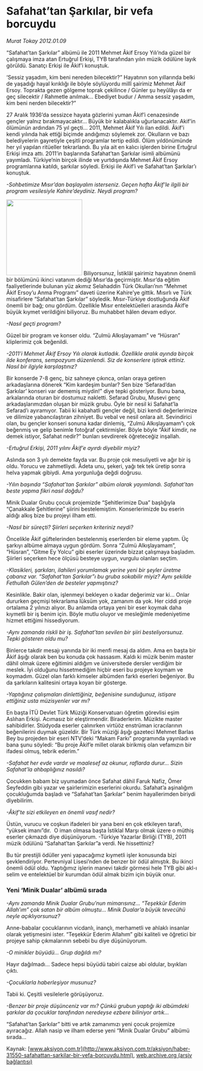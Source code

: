 # Safahat’tan Şarkılar, bir vefa borcuydu

*Murat Tokay 2012.01.09*

<div class="pNewsDetailMainContent ctx_content" itemprop="articleBody">
 <p>
  “Safahat’tan Şarkılar” albümü ile 2011 Mehmet Âkif Ersoy Yılı’nda güzel bir çalışmaya imza atan Ertuğrul Erkişi, TYB tarafından yılın müzik ödülüne layık görüldü. Sanatçı Erkişi ile Âkif’i konuştuk.
 </p>
 <p>
  ‘Sessiz yaşadım, kim beni nereden bilecektir?” Hayatının son yıllarında belki de yaşadığı hayal kırıklığı ile böyle söylüyordu millî şairimiz Mehmet Âkif Ersoy. Toprakta gezen gölgeme toprak çekilince / Günler şu heyûlâyı da er geç silecektir / Rahmetle anılmak... Ebediyet budur / Amma sessiz yaşadım, kim beni nerden bilecektir?”
 </p>
 <p>
  27 Aralık 1936’da sessizce hayata gözlerini yuman Âkif’i cenazesinde gençler yalnız bırakmayacaktır… Büyük bir kalabalıkla uğurlanacaktır. Akif’in ölümünün ardından 75 yıl geçti… 2011, Mehmet Âkif Yılı ilan edildi. Âkif’i kendi yılında hak ettiği biçimde andığımızı söylemek zor. Okulların ve bazı belediyelerin gayretiyle çeşitli programlar tertip edildi. Ölüm yıldönümünde her yıl yapılan ritüeller tekrarlandı. Bu yıla ait en kalıcı işlerden birine Ertuğrul Erkişi imza attı. 2011’in başlarında Safahat’tan Şarkılar isimli albümünü yayımladı. Türkiye’nin birçok ilinde ve yurtdışında Mehmet Âkif Ersoy programlarına katıldı, şarkılar söyledi. Erkişi ile Akif’i ve Safahat’tan Şarkılar’ı konuştuk.
 </p>
 <p>
  <em>
   -Sohbetimize Mısır’dan başlayalım isterseniz. Geçen hafta Âkif’le ilgili bir program vesilesiyle Kahire’deydiniz. Neydi program?
  </em>
 </p>
 <p>
  <img alt="" height="200" src="http://web.archive.org/web/20151120064607im_/http://medya.aksiyon.com.tr/aksiyon/2012/01/09/safahattansarkilar.jpg"/>
  Biliyorsunuz, İstiklâl şairimiz hayatının önemli bir bölümünü ikinci vatanım dediği Mısır’da geçirmiştir. Mısır’da eğitim faaliyetlerinde bulunan yüz akımız Selahaddin Türk Okulları’nın “Mehmet Âkif Ersoy’u Anma Programı” daveti üzerine Kahire’ye gittik. Mısırlı ve Türk misafirlere “Safahat’tan Şarkılar” söyledik. Mısır-Türkiye dostluğunda Âkif önemli bir bağ; onu gördüm. Özellikle Mısır entelektüelleri arasında Âkif’e büyük kıymet verildiğini biliyoruz. Bu muhabbet hâlen devam ediyor.
 </p>
 <p>
  <em>
   -Nasıl geçti program?
  </em>
 </p>
 <p>
  Güzel bir program ve konser oldu. “Zulmü Alkışlayamam” ve “Hüsran” kliplerimiz çok beğenildi.
 </p>
 <p>
  <em>
   -2011’i Mehmet Âkif Ersoy Yılı olarak kutladık. Özellikle aralık ayında birçok ilde konferans, sempozyum düzenlendi. Siz de konserlere iştirak ettiniz. Nasıl bir ilgiyle karşılaştınız?
  </em>
 </p>
 <p>
  Bir konserde 7-8 genç, biz sahneye çıkınca, onları oraya getiren arkadaşlarına dönerek “Kim kardeşim bunlar? Sen bize ‘Sefarad’dan Şarkılar’ konseri var dememiş miydin!” diye tepki gösteriyor. Bunu bana, arkalarında oturan bir dostumuz nakletti. Sefarad Grubu, Musevi genç arkadaşlarımızdan oluşan bir müzik grubu. Öyle bir nesil ki Safahat’la Sefarad’ı ayıramıyor. Tabii ki kabahatli gençler değil, bizi kendi değerlerimize ve dilimize yabancılaştıran zihniyet. Bu vebal ve nesil onlara ait. Sevindirici olan, bu gençler konseri sonuna kadar dinlemiş, “Zulmü Alkışlayamam”ı çok beğenmiş ve gelip benimle fotoğraf çektirmişler. Böyle böyle “Âkif kimdir, ne demek istiyor, Safahat nedir?” bunları sevdirerek öğreteceğiz inşallah.
 </p>
 <p>
  <em>
   -Ertuğrul Erkişi, 2011 yılını Âkif’e ayırdı diyebilir miyiz?
  </em>
 </p>
 <p>
  Aslında son 3 yılı demekte fayda var. Bu proje çok mesuliyetli ve ağır bir iş oldu. Yorucu ve zahmetliydi. Âdeta unu, şekeri, yağı tek tek üretip sonra helva yapmak gibiydi. Ama yorgunluğa değdi doğrusu.
 </p>
 <p>
  <em>
   -Yılın başında “Safahat’tan Şarkılar” albüm olarak yayımlandı. Safahat’tan beste yapma fikri nasıl doğdu?
  </em>
 </p>
 <p>
  Minik Dualar Grubu çocuk projemizde “Şehitlerimize Dua” başlığıyla “Çanakkale Şehitlerine” şiirini bestelemiştim. Konserlerimizde bu eserin aldığı alkış bize bu projeyi ilham etti.
 </p>
 <p>
  <em>
   -Nasıl bir süreçti? Şiirleri seçerken kriteriniz neydi?
  </em>
 </p>
 <p>
  Öncelikle Âkif güftelerinden bestelenmiş eserlerden bir eleme yaptım. Üç şarkıyı albüme almaya uygun gördüm. Sonra “Zulmü Alkışlayamam”, “Hüsran”, “Gitme Ey Yolcu” gibi eserler üzerinde bizzat çalışmaya başladım. Şiirleri seçerken hece ölçüsü besteye uygun, vurgulu olanları seçtim.
 </p>
 <p>
  <em>
   -Klasikleri, şarkıları, ilahileri yorumlamak yerine yeni bir şeyler üretme çabanız var. “Safahat’tan Şarkılar”ı bu gruba sokabilir miyiz? Aynı şekilde Fethullah Gülen’den de besteler yapmıştınız?
  </em>
 </p>
 <p>
  Kesinlikle. Bakir olan, işlenmeyi bekleyen o kadar değerimiz var ki… Onlar dururken geçmişi tekrarlama lüksüm yok, zamanım da yok. Her ciddi proje ortalama 2 yılınızı alıyor. Bu anlamda ortaya yeni bir eser koymak daha kıymetli bir iş benim için. Böyle mutlu oluyor ve mesleğimle medeniyetime hizmet ettiğimi hissediyorum.
 </p>
 <p>
  <em>
   -Aynı zamanda riskli bir iş. Safahat’tan sevilen bir şiiri besteliyorsunuz. Tepki gösteren oldu mu?
  </em>
 </p>
 <p>
  Binlerce takdir mesajı yanında bir iki menfi mesaj da aldım. Ama en başta bir Âkif âşığı olarak ben bu konuda çok hassasım. Kaldı ki müzik benim master dâhil olmak üzere eğitimini aldığım ve üniversitede dersler verdiğim bir meslek. İyi olduğunu hissetmediğim hiçbir eseri bu projeye koymam ve koymadım. Güzel olan farklı kimseler albümden farklı eserleri beğeniyor. Bu da şarkıların kalitesini ortaya koyan bir gösterge.
 </p>
 <p>
  <em>
   -Yaptığınız çalışmaları dinlettiğiniz, beğenisine sunduğunuz, istişare ettiğiniz usta müzisyenler var mı?
  </em>
 </p>
 <p>
  En başta İTÜ Devlet Türk Müziği Konservatuarı öğretim görevlisi eşim Aslıhan Erkişi. Acımasız bir eleştirmendir. Biraderlerim. Müzikte master sahibidirler. Stüdyoda eserler çalınırken virtüöz enstrüman icracılarının beğenilerini duymak güzeldir. Bir Türk müziği âşığı gazeteci Mehmet Barlas Bey bu projeden bir eseri NTV’deki “Makam Farkı” programında yayınladı ve bana şunu söyledi: “Bu proje Âkif’e millet olarak birikmiş olan vefamızın bir ifadesi olmuş, tebrik ederim.”
 </p>
 <p>
  <em>
   -Safahat her evde vardır ve maalesef az okunur, raflarda durur… Sizin Safahat’la ahbaplığınız nasıldı?
  </em>
 </p>
 <p>
  Çocukken babam biz uyumadan önce Safahat dâhil Faruk Nafiz, Ömer Seyfeddin gibi yazar ve şairlerimizin eserlerini okurdu. Safahat’a aşinalığım çocukluğumda başladı ve “Safahat’tan Şarkılar” benim hayallerimden biriydi diyebilirim.
 </p>
 <p>
  <em>
   -Âkif’te sizi etkileyen en önemli vasıf nedir?
  </em>
 </p>
 <p>
  Üstün, vurucu ve coşkun ifadeleri bir yana beni en çok etkileyen tarafı, “yüksek imanı”dır.  O iman olmasa başta İstiklal Marşı olmak üzere o müthiş eserler çıkmazdı diye düşünüyorum. -Türkiye Yazarlar Birliği (TYB), 2011 müzik ödülünü “Safahat’tan Şarkılar”a verdi. Ne hissettiniz?
 </p>
 <p>
  Bu tür prestijli ödüller yeni yapacağımız kıymetli işler konusunda bizi şevklendiriyor. Pertevniyal Lisesi’nden de benzer bir ödül almıştık. Bu ikinci önemli ödül oldu. Yaptığımız işlerin manevi takdir görmesi hele TYB gibi akl-ı selim ve entelektüel bir kurumdan ödül almak bizim için büyük onur.
 </p>
 <h3>
  <span>
   Yeni ‘Minik Dualar’ albümü sırada
  </span>
 </h3>
 <p>
  <em>
   -Aynı zamanda Minik Dualar Grubu’nun mimarısınız… “Teşekkür Ederim Allah’ım” çok satan bir albüm olmuştu… Minik Dualar’a büyük tevecühü neyle açıklıyorsunuz?
  </em>
 </p>
 <p>
  Anne-babalar çocuklarının vicdanlı, inançlı, merhametli ve ahlaklı insanlar olarak yetişmesini ister. “Teşekkür Ederim Allahım” gibi kaliteli ve öğretici bir projeye sahip çıkmalarının sebebi bu diye düşünüyorum.
 </p>
 <p>
  <em>
   -O minikler büyüdü… Grup dağıldı mı?
  </em>
 </p>
 <p>
  Hayır dağılmadı… Sadece hepsi büyüdü tabiri caizse abi oldular, bıyıkları çıktı.
 </p>
 <p>
  <em>
   -Çocuklarla haberleşiyor musunuz?
  </em>
 </p>
 <p>
  Tabii ki. Çeşitli vesilelerle görüşüyoruz.
 </p>
 <p>
  <em>
   -Benzer bir proje düşünceniz var mı? Çünkü grubun yaptığı iki albümdeki şarkılar da çocuklar tarafından neredeyse ezbere biliniyor artık…
  </em>
 </p>
 <p>
  “Safahat’tan Şarkılar” bitti ve artık zamanımızı yeni çocuk projemize ayıracağız. Allah nasip ve ilham ederse yeni “Minik Dualar Grubu” albümü sırada...
 </p>
</div>


Kaynak: [www.aksiyon.com.tr](http://www.aksiyon.com.tr/aksiyon/haber-31550-safahattan-sarkilar-bir-vefa-borcuydu.html), [web.archive.org (arşiv bağlantısı)](http://web.archive.org/web/20151120064607/http://www.aksiyon.com.tr/aksiyon/haber-31550-safahattan-sarkilar-bir-vefa-borcuydu.html)

